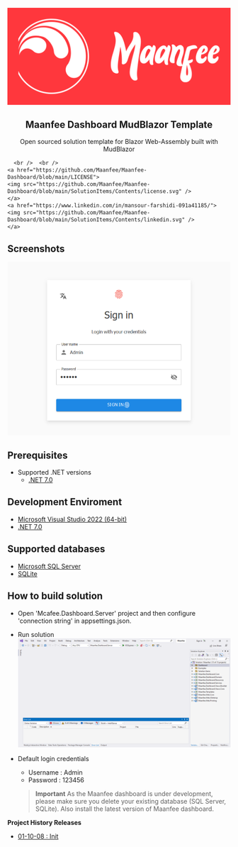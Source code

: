 
<p align="center">
  <picture>
    <img alt="Maanfee" src="SolutionItems/Contents/Logo.png">
  </picture>
  <h2 align="center">
    Maanfee Dashboard MudBlazor Template
  </h2>
  <p align="center">
    Open sourced solution template for Blazor Web-Assembly  built with MudBlazor
    
      <br />  <br />
    <a href="https://github.com/Maanfee/Maanfee-Dashboard/blob/main/LICENSE">
    <img src="https://github.com/Maanfee/Maanfee-Dashboard/blob/main/SolutionItems/Contents/license.svg" />
    </a>
    <a href="https://www.linkedin.com/in/mansour-farshidi-091a41185/">
    <img src="https://github.com/Maanfee/Maanfee-Dashboard/blob/main/SolutionItems/Contents/linkedin.svg" />
    </a>
  </p>
</p>

## Screenshots 
![Screenshots](SolutionItems/Screenshots/Login.png)

## Prerequisites
- Supported .NET versions
  - [.NET 7.0](https://dotnet.microsoft.com/en-us/download/dotnet/7.0) 

## Development Enviroment
- [Microsoft Visual Studio 2022 (64-bit)](https://visualstudio.microsoft.com/downloads/) 
- [.NET 7.0](https://dotnet.microsoft.com/en-us/download/dotnet/7.0) 

## Supported databases
- [Microsoft SQL Server](https://www.microsoft.com/en-us/sql-server/sql-server-downloads) 
- [SQLite](https://www.sqlite.org/index.html) 

## How to build solution 
- Open 'Mcafee.Dashboard.Server' project and then
configure 'connection string' in appsettings.json. 
- Run solution
![image](SolutionItems/Screenshots/VisualStudio.png)
- Default login credentials
    - Username : Admin
    - Password : 123456
    
    > **Important**
As the Maanfee dashboard is under development, please make sure you delete your existing database (SQL Server, SQLite). Also install the latest version of Maanfee dashboard.

**Project History Releases**

- [01-10-08 : Init]()
 